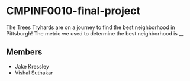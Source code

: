 # CMPINF0010-final-project
The Trees Tryhards are on a journey to find the best neighborhood in Pittsburgh!
The metric we used to determine the best neighborhood is __
## Members

- Jake Kressley
- Vishal Suthakar
